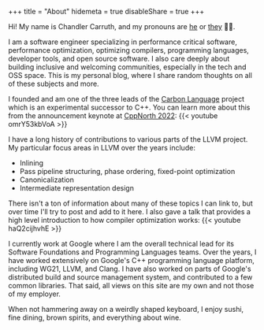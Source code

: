 +++
title = "About"
hidemeta = true
disableShare = true
+++

Hi! My name is Chandler Carruth, and my pronouns are [he](http://pronoun.is/he)
or [they](http://pronoun.is/they) 🏳️‍🌈.

I am a software engineer specializing in performance critical software,
performance optimization, optimizing compilers, programming languages, developer
tools, and open source software. I also care deeply about building inclusive and
welcoming communities, especially in the tech and OSS space. This is my personal
blog, where I share random thoughts on all of these subjects and more.

I founded and am one of the three leads of the
[Carbon Language](https://github.com/carbon-language/carbon-lang) project which
is an experimental successor to C++. You can learn more about this from the
announcement keynote at [CppNorth 2022](https://cppnorth.ca/2022/index.html):
{{< youtube omrY53kbVoA >}}

I have a long history of contributions to various parts of the LLVM project. My
particular focus areas in LLVM over the years include:

- Inlining
- Pass pipeline structuring, phase ordering, fixed-point optimization
- Canonicalization
- Intermediate representation design

There isn't a ton of information about many of these topics I can link to, but
over time I'll try to post and add to it here. I also gave a talk that provides
a high level introduction to how compiler optimization works:
{{< youtube haQ2cijhvhE >}}

I currently work at Google where I am the overall technical lead for its
Software Foundations and Programming Languages teams. Over the years, I have
worked extensively on Google's C++ programming language platform, including
WG21, LLVM, and Clang. I have also worked on parts of Google's distributed build
and source management system, and contributed to a few common libraries. That
said, all views on this site are my own and not those of my employer.

When not hammering away on a weirdly shaped keyboard, I enjoy sushi, fine
dining, brown spirits, and everything about wine.
